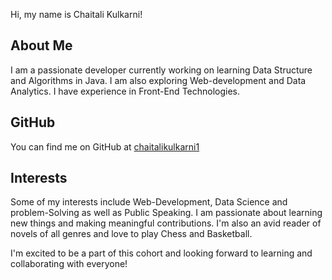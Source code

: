 Hi, my name is Chaitali Kulkarni!

## About Me
I am a passionate developer currently working on learning Data Structure and Algorithms in Java. I am also exploring Web-development and Data Analytics.
I have experience in Front-End Technologies.

## GitHub
You can find me on GitHub at [chaitalikulkarni1](https://github.com/chaitali-kulkarni1)

## Interests
Some of my interests include Web-Development, Data Science and problem-Solving as well as Public Speaking. 
I am passionate about learning new things and making meaningful contributions.
I'm also an avid reader of novels of all genres and love to play Chess and Basketball.

I'm excited to be a part of this cohort and looking forward to learning and collaborating with everyone!
